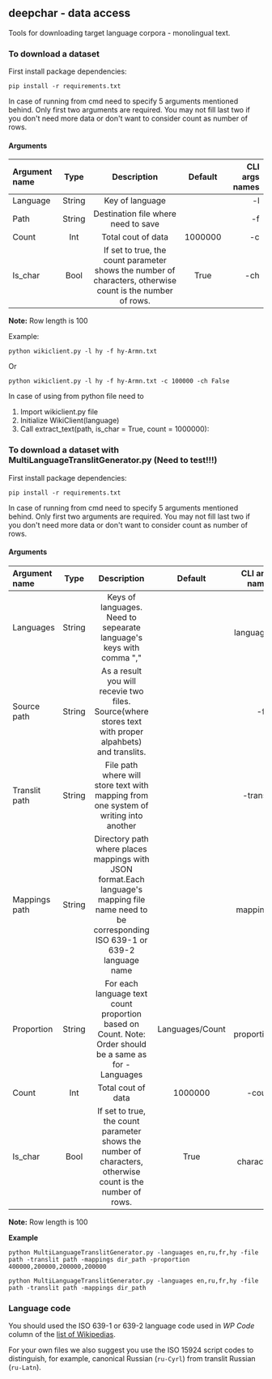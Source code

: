 ## deepchar - data access

Tools for downloading target language corpora - monolingual text.

### To download a dataset

First install package dependencies:

```
pip install -r requirements.txt
```

In case of running from cmd need to specify 5 arguments mentioned behind.
Only first two arguments are required. You may not fill last two if you don't need more data or don't want to consider count as number of rows.

#### Arguments

| Argument name  | Type         | Description                                                                                               | Default | CLI args names  |
| :------------- | :----------: | :--------------------------------------------------------------------------------------------------------:|:-------:|----------------:|
| Language       | String       | Key of language                                                                                           |         |      -l         |
| Path           | String       | Destination file where need to save                                                                       |         |      -f         |
| Count          | Int          | Total cout of data                                                                                        | 1000000 |      -c         |
| Is_char        | Bool         | If set to true, the count parameter shows the number of characters, otherwise count is the number of rows.| True    |      -ch        |

**Note:** Row length is 100

Example:
```
python wikiclient.py -l hy -f hy-Armn.txt 
```
Or
```
python wikiclient.py -l hy -f hy-Armn.txt -c 100000 -ch False
```

In case of using from python file need to
1. Import wikiclient.py file
2. Initialize WikiClient(language)
3. Call extract_text(path, is_char = True, count = 1000000): 

### To download a dataset with MultiLanguageTranslitGenerator.py (Need to test!!!)

First install package dependencies:

```
pip install -r requirements.txt
```

In case of running from cmd need to specify 5 arguments mentioned behind.
Only first two arguments are required. You may not fill last two if you don't need more data or don't want to consider count as number of rows.

#### Arguments

| Argument name  | Type         | Description                                                                                               | Default | CLI args names  |
| :------------- | :----------: | :--------------------------------------------------------------------------------------------------------:|:-------:|----------------:|
| Languages      | String       | Keys of languages. Need to sepearate language's keys with comma ","                                       |         |      -languages |
| Source path    | String       | As a result you will recevie two files. Source(where stores text with proper alpahbets) and translits.    |         |      -file      |
| Translit path  | String       | File path where will store text with mapping from one system of writing into another                      |         |      -translit  |
| Mappings path  | String       | Directory path where places mappings with JSON format.Each language's mapping file name need to be corresponding ISO 639-1 or 639-2 language name                     |         |      -mappings  | 
| Proportion     | String       | For each language text count proportion based on Count. Note: Order should be a same as for -Languages    | Languages/Count |      -proportion |
| Count          | Int          | Total cout of data                                                                                        | 1000000 |      -count     |
| Is_char        | Bool         | If set to true, the count parameter shows the number of characters, otherwise count is the number of rows.| True    |      -character |

**Note:** Row length is 100

**Example**
```
python MultiLanguageTranslitGenerator.py -languages en,ru,fr,hy -file path -translit path -mappings dir_path -proportion 400000,200000,200000,200000 
```

```
python MultiLanguageTranslitGenerator.py -languages en,ru,fr,hy -file path -translit path -mappings dir_path  
```

### Language code

You should used the ISO 639-1 or 639-2 language code used in *WP Code* column of the [list of Wikipedias][1].

For your own files we also suggest you use the ISO 15924 script codes to distinguish, for example, canonical Russian (`ru-Cyrl`) from translit Russian (`ru-Latn`).

[1]:https://en.wikipedia.org/wiki/List_of_Wikipedias#List





